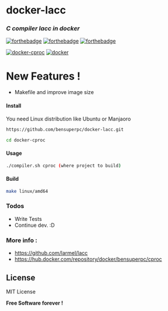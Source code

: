 # docker-lacc

### _C compiler lacc in docker_
 [![forthebadge](https://forthebadge.com/images/badges/built-with-love.svg)](https://forthebadge.com) [![forthebadge](https://forthebadge.com/images/badges/powered-by-jeffs-keyboard.svg)](https://forthebadge.com) [![forthebadge](https://forthebadge.com/images/badges/contains-cat-gifs.svg)](https://forthebadge.com)

[![docker-cproc](https://github.com/bensuperpc/docker-lacc/actions/workflows/main.yml/badge.svg)](https://github.com/bensuperpc/docker-cproc/actions/workflows/main.yml) [![docker](https://img.shields.io/docker/pulls/bensuperpc/lacc.svg)](https://hub.docker.com/r/bensuperpc/cproc/)

# New Features !

  - Makefile and improve image size

#### Install
You need Linux distribution like Ubuntu or Manjaoro

```sh
https://github.com/bensuperpc/docker-lacc.git
```
```sh
cd docker-cproc
```
#### Usage

```sh
./compiler.sh cproc (where project to build)
```
#### Build
```sh
make linux/amd64
```

### Todos

 - Write Tests
 - Continue dev. :D

### More info : 
- https://github.com/larmel/lacc
- https://hub.docker.com/repository/docker/bensuperpc/cproc

License
----

MIT License


**Free Software forever !**
   
 
